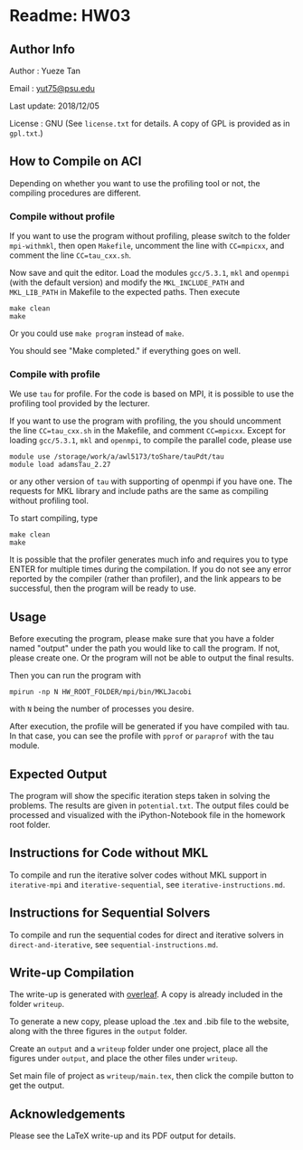 # Readme: HW03

## Author Info

Author     : Yueze Tan

Email      : yut75@psu.edu

Last update: 2018/12/05

License    : GNU (See `license.txt` for details. A copy of GPL is provided as in `gpl.txt`.)

## How to Compile on ACI

Depending on whether you want to use the profiling tool or not, the compiling procedures are different.

### Compile without profile

If you want to use the program without profiling, please switch to the folder `mpi-withmkl`, then open `Makefile`, uncomment the line with `CC=mpicxx`, and comment the line `CC=tau_cxx.sh`.

Now save and quit the editor. Load the modules `gcc/5.3.1`, `mkl` and `openmpi` (with the default version) and modify the `MKL_INCLUDE_PATH` and `MKL_LIB_PATH` in Makefile to the expected paths. Then execute

    make clean
    make

Or you could use `make program` instead of `make`.

You should see "Make completed." if everything goes on well.

### Compile with profile

We use `tau` for profile. For the code is based on MPI, it is possible to use the profiling tool provided by the lecturer.

If you want to use the program with profiling, the you should uncomment the line `CC=tau_cxx.sh` in the Makefile, and comment `CC=mpicxx`. Except for loading `gcc/5.3.1`, `mkl` and `openmpi`, to compile the parallel code, please use

    module use /storage/work/a/awl5173/toShare/tauPdt/tau
    module load adamsTau_2.27

or any other version of `tau` with supporting of openmpi if you have one. The requests for MKL library and include paths are the same as compiling without profiling tool.

To start compiling, type

    make clean
    make

It is possible that the profiler generates much info and requires you to type ENTER for multiple times during the compilation. If you do not see any error reported by the compiler (rather than profiler), and the link appears to be successful, then the program will be ready to use.

## Usage

Before executing the program, please make sure that you have a folder named "output" under the path you would like to call the program. If not, please create one. Or the program will not be able to output the final results.

Then you can run the program with

`mpirun -np N HW_ROOT_FOLDER/mpi/bin/MKLJacobi`

with `N` being the number of processes you desire.

After execution, the profile will be generated if you have compiled with tau. In that case, you can see the profile with `pprof` or `paraprof` with the tau module.

## Expected Output

The program will show the specific iteration steps taken in solving the problems. The results are given in `potential.txt`. The output files could be processed and visualized with the iPython-Notebook file in the homework root folder.

## Instructions for Code without MKL

To compile and run the iterative solver codes without MKL support in `iterative-mpi` and `iterative-sequential`, see `iterative-instructions.md`.

## Instructions for Sequential Solvers

To compile and run the sequential codes for direct and iterative solvers in `direct-and-iterative`, see `sequential-instructions.md`.

## Write-up Compilation

The write-up is generated with [overleaf](https://v2.overleaf.com). A copy is already included in the folder `writeup`.

To generate a new copy, please upload the .tex and .bib file to the website, along with the three figures in the `output` folder.

Create an `output` and a `writeup` folder under one project, place all the figures under `output`, and place the other files under `writeup`.

Set main file of project as `writeup/main.tex`, then click the compile button to get the output.

## Acknowledgements

Please see the LaTeX write-up and its PDF output for details.

